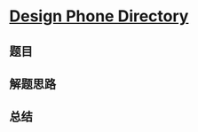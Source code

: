 # [Design Phone Directory](https://leetcode.com/problems/design-phone-directory/)
## 题目


## 解题思路


## 总结


